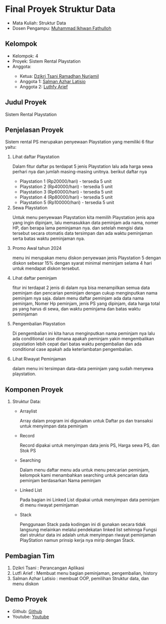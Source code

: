  # Final Proyek Struktur Data
<ul>
  <li>Mata Kuliah: Struktur Data</li>
  <li>Dosen Pengampu: <a href="https://github.com/Muhammad-Ikhwan-Fathulloh">Muhammad Ikhwan Fathulloh</a></li>
</ul>

## Kelompok
<ul>
  <li>Kelompok: 4 </li>
  <li>Proyek: Sistem Rental Playstation</li>
  <li>Anggota:</li>
  <ul>
    <li>Ketua: <a href="">Dzikri Tsani Ramadhan Nurjamil</a></li>
    <li>Anggota 1: <a href="">Salman Azhar Latisio</a></li>
    <li>Anggota 2: <a href="">Luthfy Arief</a></li>
  </ul>
</ul>

## Judul Proyek
<p>Sistem Rental Playstation</p>

## Penjelasan Proyek
<p>Sistem rental PS merupakan penyewaan Playstation yang memiliki 6 fitur yaitu: </p>
<ol>
<li> Lihat daftar Playstation </li>
<p>Dalam fitur daftar ps terdapat 5 jenis Playstation lalu ada harga sewa perhari nya dan jumlah masing-masing unitnya. berikut daftar nya</p>
  <ul>
    <li>Playstation 1 (Rp20000/hari) - tersedia 5 unit</li>
    <li>Playstation 2 (Rp40000/hari) - tersedia 5 unit</li>
    <li>Playstation 3 (Rp60000/hari) - tersedia 5 unit</li>
    <li>Playstation 4 (Rp80000/hari) - tersedia 5 unit</li>
    <li>Playstation 5 (Rp100000/hari) - tersedia 5 unit</li>
  </ul>
<li>Sewa Playstation</li>
  <p>Untuk menu penyewaan Playstation kita memilih Playstation jenis apa yang ingin dipinjam, lalu memasukkan data peminjam ada nama, nomer HP, dan berapa lama peminjaman nya. dan setelah mengisi data tersebut secara otomatis data tersimpan dan ada waktu peminjaman serta batas waktu peminjaman nya.</p>
<li>Promo Awal tahun 2024</li>
  <p>menu ini merupakan menu diskon penyewaan jenis Playstation 5 dengan diskon sebesar 15% dengan syarat minimal meminjam selama 4 hari untuk mendapat diskon tersebut.</p>
<li>Lihat daftar peminjam</li>
  <p>fitur ini terdapat 2 jenis di dalam nya bisa menampilkan semua data peminjam dan pencarian peminjam dengan cukup menginputkan nama peminjam nya saja. dalam menu daftar peminjam ada data nama peminjam, Nomer Hp peminjam, jenis PS yang dipinjam, data harga total ps yang harus di sewa, dan waktu peminjama dan batas waktu peminjaman</p>
<li>Pengembalian Playstation</li>
  <p>Di pengembalian ini kita harus menginputkan nama peminjam nya lalu ada conditional case dimana apakah peminjam yakin mengembalikan playstation lebih cepat dari batas waktu pengembalian dan ada conditional case apakah ada keterlambatan pengembalian.</p>
<li>Lihat Riwayat Peminjaman </li>
  <p>dalam menu ini tersimpan data-data peminjam yang sudah menyewa playstation.</p>
</ol>

## Komponen Proyek
<ol>
<li>Struktur Data:</li>
<ul>
  <li>Arraylist</li>
  <p>Array dalam program ini digunakan untuk Daftar ps dan transaksi untuk menyimpan data peminjam</p>
  <li>Record</li>
  <p>Record dipakai untuk menyimpan data jenis PS, Harga sewa PS, dan Stok PS</p>
  <li>Searching</li>
  <p>Dalam menu daftar menu ada untuk menu pencarian peminjam, kelompok kami menambahkan searching untuk pencarian data peminjam berdasarkan Nama peminjam</p>
  <li>Linked List</li>
  <p>Pada bagian ini Linked List dipakai untuk menyimpan data peminjam di menu riwayat peminjaman</p>
  <li>Stack</li>
  <p>Penggunaan Stack pada kodingan ini di gunakan secara tidak langsung melainkan melalui pendekatan linked list sehinnga Fungsi dari struktur data ini adalah untuk menyimpan riwayat peminjaman PlayStation namun prinsip kerja nya mirip dengan Stack. </p>
</ul>
</ol>

## Pembagian Tim
<ol>
  <li>Dzikri Tsani : Perancangan Aplikasi</li>
  <li>Lutfi Arief : Membuat menu bagian peminjaman, pengembalian, history</li>
  <li>Salman Azhar Latisio : membuat OOP, pemilihan Struktur data, dan menu diskon</li>
</ol>
 

## Demo Proyek
<ul>
  <li>Github: <a href="">Github</a></li>
  <li>Youtube: <a href="https://youtu.be/ODhlf90u7Xw?si=MrdmppT3xUeE1pqo">Youtube</a></li>
</ul>
